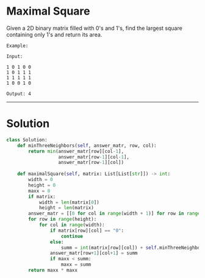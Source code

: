 # Maximal Square

Given a 2D binary matrix filled with 0's and 1's, find the largest square containing only 1's and return its area.

```
Example:

Input: 

1 0 1 0 0
1 0 1 1 1
1 1 1 1 1
1 0 0 1 0

Output: 4
```

***

# Solution

```python
class Solution:
    def minThreeNeighbors(self, answer_matr, row, col):
        return min(answer_matr[row][col-1], 
                   answer_matr[row-1][col-1], 
                   answer_matr[row-1][col])
    
    def maximalSquare(self, matrix: List[List[str]]) -> int:
        width = 0
        height = 0
        maxx = 0
        if matrix:
            width = len(matrix[0])
            height = len(matrix)
        answer_matr = [[0 for col in range(width + 1)] for row in range(height +1)]
        for row in range(height):
            for col in range(width):
                if matrix[row][col] == "0":
                    continue
                else:    
                    summ = int(matrix[row][col]) + self.minThreeNeighbors(answer_matr, row+1, col+1)
                answer_matr[row+1][col+1] = summ
                if maxx < summ:
                    maxx = summ
        return maxx * maxx 
```
